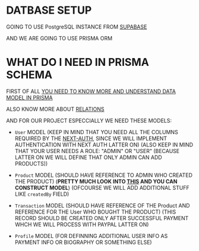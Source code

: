 # DATBASE SETUP

GOING TO USE PostgreSQL INSTANCE FROM [SUPABASE](https://supabase.io/)

AND WE ARE GOING TO USE PRISMA ORM

# WHAT DO I NEED IN PRISMA SCHEMA

FIRST OF ALL [YOU NEED TO KNOW MORE AND UNDERSTAND DATA MODEL IN PRISMA](https://www.prisma.io/docs/concepts/components/prisma-schema/data-model)

ALSO KNOW MORE ABOUT [RELATIONS](https://www.prisma.io/docs/concepts/components/prisma-schema/relations)

AND FOR OUR PROJECT ESPECCIALLY WE NEED THESE MODELS:

- `User` MODEL (KEEP IN MIND THAT YOU NEED ALL THE COLUMNS REQUIRED BY THE [NEXT-AUTH](https://next-auth.js.org/adapters/prisma#setup), SINCE WE WILL IMPLEMENT AUTHENTICATION WITH NEXT AUTH LATTER ON) (ALSO KEEP IN MIND THAT YOUR USER NEEDS A ROLE: "ADMIN" OR "USER" (BECAUSE LATTER ON WE WILL DEFINE THAT ONLY ADMIN CAN ADD PRODUCTS))

- `Product` MODEL (SHOULD HAVE REFERENCE TO ADMIN WHO CREATED THE PRODUCT) (**PRETTY MUCH LOOK INTO [THIS](dummy/products.ts) AND YOU CAN CONSTRUCT MODEL**) (OFCOURSE WE WILL ADD ADDITIONAL STUFF LIKE `createdBy` FIELD)

- `Transaction` MODEL (SHOULD HAVE REFERENCE OF THE Product AND REFERENCE FOR THE User WHO BOUGHT THE PRODUCT) (THIS RECORD SHOULD BE CREATED ONLY AFTER SUCCESSFUL PAYMENT WHCH WE WILL PROCESS WITH PAYPAL LATTER ON)

- `Profile` MODEL (FOR DEFINNING ADDITIONAL USER INFO AS PAYMENT INFO OR BIOGRAPHY OR SOMETHING ELSE)